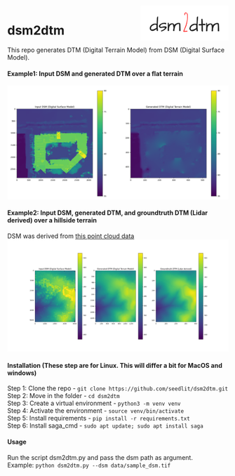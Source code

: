<img align="right" width = 200 height=80 src="./data/logo.png">

# dsm2dtm

This repo generates DTM (Digital Terrain Model) from DSM (Digital Surface Model).

#### Example1: Input DSM and generated DTM over a flat terrain
![example](./results/result.png)

#### Example2: Input DSM, generated DTM, and groundtruth DTM (Lidar derived) over a hillside terrain
DSM was derived from [this point cloud data](https://cloud.rockrobotic.com/share/f42b5b69-c87c-4433-94f8-4bc0d8eaee90#lidar)
![example](./results/dsm2dtm_hillside_example.png)

#### Installation (These step are for Linux. This will differ a bit for MacOS and windows)
Step 1: Clone the repo - `git clone https://github.com/seedlit/dsm2dtm.git` <br/>
Step 2: Move in the folder - `cd dsm2dtm` <br/>
Step 3: Create a virtual environment - `python3 -m venv venv` <br/>
Step 4: Activate the environment - `source venv/bin/activate` <br/>
Step 5: Install requirements - `pip install -r requirements.txt` <br/>
Step 6: Install saga_cmd - `sudo apt update; sudo apt install saga` <br/>

#### Usage
Run the script dsm2dtm.py and pass the dsm path as argument. <br/>
Example: `python dsm2dtm.py --dsm data/sample_dsm.tif`
